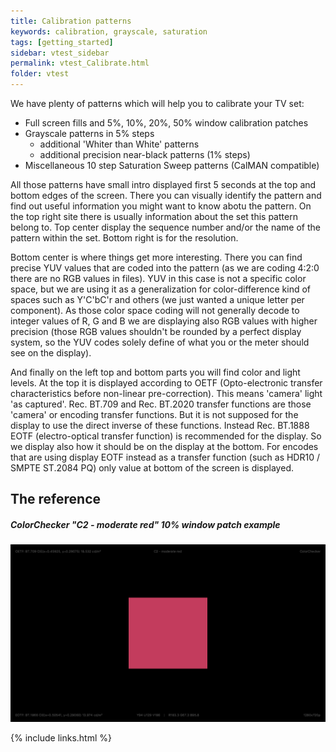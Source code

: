 ```yaml
---
title: Calibration patterns
keywords: calibration, grayscale, saturation
tags: [getting_started]
sidebar: vtest_sidebar
permalink: vtest_Calibrate.html
folder: vtest
---
```


We have plenty of patterns which will help you to calibrate your TV set:

  * Full screen fills and 5%, 10%, 20%, 50% window calibration patches
  * Grayscale patterns in 5% steps
    * additional 'Whiter than White' patterns
    * additional precision near-black patterns (1% steps)
  * Miscellaneous 10 step Saturation Sweep patterns (CalMAN compatible)

All those patterns have small intro displayed first 5 seconds at the top and bottom edges of the screen.
There you can visually identify the pattern and find out useful information you might want to know abotu the pattern.
On the top right site there is usually information about the set this pattern belong to.
Top center display the sequence number and/or the name of the pattern within the set.
Bottom right is for the resolution.

Bottom center is where things get more interesting.
There you can find precise YUV values that are coded into the pattern (as we are coding 4:2:0 there are no RGB values in files).
YUV in this case is not a specific color space, but we are using it as a generalization for color-difference kind of spaces such as Y'C'bC'r and others (we just wanted a unique letter per component).
As those color space coding will not generally decode to integer values of R, G and B we are displaying also RGB values with higher precision (those RGB values shouldn't be rounded by a perfect display system, so the YUV codes solely define of what you or the meter should see on the display).

And finally on the left top and bottom parts you will find color and light levels.
At the top it is displayed according to OETF (Opto-electronic transfer characteristics before non-linear pre-correction).
This means 'camera' light 'as captured'.
Rec. BT.709 and Rec. BT.2020 transfer functions are those 'camera' or encoding transfer functions.
But it is not supposed for the display to use the direct inverse of these functions.
Instead Rec. BT.1888 EOTF (electro-optical transfer function) is recommended for the display.
So we display also how it should be on the display at the bottom. For encodes that are using display EOTF instead as a transfer function (such as HDR10 / SMPTE ST.2084 PQ) only value at bottom of the screen is displayed.


## The reference

##### ColorChecker "C2 - moderate red" 10% window patch example
![Calibrate](images/vtest/Calibrate.png)

{% include links.html %}
